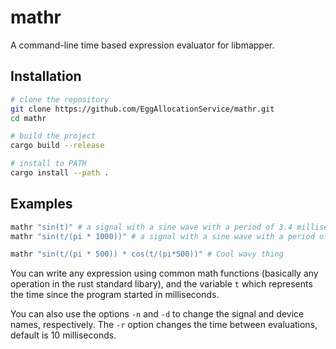 # mathr

A command-line time based expression evaluator for libmapper.

## Installation

```bash
# clone the repository
git clone https://github.com/EggAllocationService/mathr.git
cd mathr

# build the project
cargo build --release

# install to PATH
cargo install --path .
```

## Examples

```bash
mathr "sin(t)" # a signal with a sine wave with a period of 3.4 milliseconds
mathr "sin(t/(pi * 1000))" # a signal with a sine wave with a period of 1 second

mathr "sin(t/(pi * 500)) * cos(t/(pi*500))" # Cool wavy thing
```

You can write any expression using common math functions (basically any operation in the rust standard libary), and the variable `t` which represents the time since the program started in milliseconds.

You can also use the options `-n` and `-d` to change the signal and device names, respectively. The `-r` option changes the time between evaluations, default is 10 milliseconds.